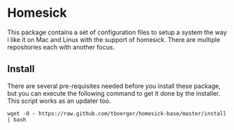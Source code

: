 Homesick
========

This package contains a set of configuration files to setup a system the
way i like it on Mac and Linux with the support of homesick. There are 
multiple repositories each with another focus.

Install
-------

There are several pre-requisites needed before you install these package,
but you can execute the following command to get it done by the installer.
This script works as an updater too.

    wget -O - https://raw.github.com/tboerger/homesick-base/master/install | bash
